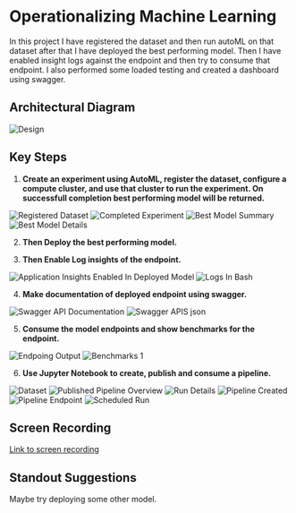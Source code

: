 

# Operationalizing Machine Learning

In this project I have registered the dataset and then run autoML on that dataset after that I have deployed the best performing model. Then I have enabled insight logs against the endpoint and then try to consume that endpoint. I also performed some loaded testing and created a dashboard using swagger. 

## Architectural Diagram
![Design](https://github.com/Sabyh/nd00333_AZMLND_C2/blob/master/check.svg)


## Key Steps
1. **Create an experiment using AutoML, register the dataset, configure a compute cluster, and use that cluster to run the experiment. On successfull completion best performing model will be returned.**

![Registered Dataset](https://github.com/Sabyh/nd00333_AZMLND_C2/blob/master/2.PNG)
![Completed Experiment](https://github.com/Sabyh/nd00333_AZMLND_C2/blob/master/3.PNG)
![Best Model Summary](https://github.com/Sabyh/nd00333_AZMLND_C2/blob/master/4.PNG)
![Best Model Details](https://github.com/Sabyh/nd00333_AZMLND_C2/blob/master/5.PNG)

2. **Then Deploy the best performing model.**

3. **Then Enable Log insights of the endpoint.**

![Application Insights Enabled In Deployed Model](https://github.com/Sabyh/nd00333_AZMLND_C2/blob/master/8.PNG)
![Logs In Bash](https://github.com/Sabyh/nd00333_AZMLND_C2/blob/master/7.PNG)

4. **Make documentation of deployed endpoint using swagger.**

![Swagger API Documentation](https://github.com/Sabyh/nd00333_AZMLND_C2/blob/master/9.PNG)
![Swagger APIS json](https://github.com/Sabyh/nd00333_AZMLND_C2/blob/master/10.PNG)

5. **Consume the model endpoints and show benchmarks for the endpoint.**

![Endpoing Output](https://github.com/Sabyh/nd00333_AZMLND_C2/blob/master/11.PNG)
![Benchmarks 1](https://github.com/Sabyh/nd00333_AZMLND_C2/blob/master/12.PNG)

6. **Use Jupyter Notebook to create, publish and consume a pipeline.**

![Dataset](https://github.com/Sabyh/nd00333_AZMLND_C2/blob/master/2.PNG)
![Published Pipeline Overview](https://github.com/Sabyh/nd00333_AZMLND_C2/blob/master/16.PNG)
![Run Details](https://github.com/Sabyh/nd00333_AZMLND_C2/blob/master/15.PNG)
![Pipeline Created](https://github.com/Sabyh/nd00333_AZMLND_C2/blob/master/20.PNG)
![Pipeline Endpoint](https://github.com/Sabyh/nd00333_AZMLND_C2/blob/master/19.PNG)
![Scheduled Run](https://github.com/Sabyh/nd00333_AZMLND_C2/blob/master/21.PNG)

## Screen Recording
[Link to screen recording](https://drive.google.com/file/d/10HCKoCkYEO-xW9_hR9LKix70nrdCHYZ-/view)

## Standout Suggestions
Maybe try deploying some other model.
